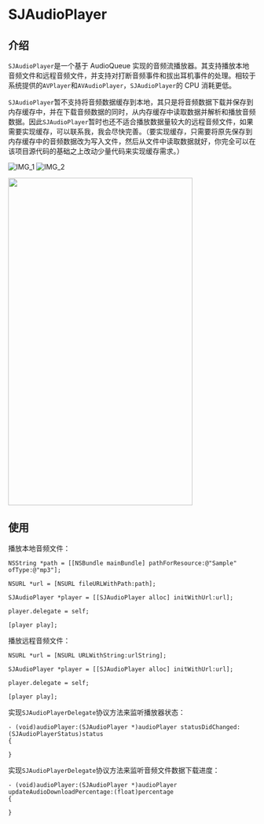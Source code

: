 # SJAudioPlayer


## 介绍

`SJAudioPlayer`是一个基于 AudioQueue 实现的音频流播放器。其支持播放本地音频文件和远程音频文件，并支持对打断音频事件和拔出耳机事件的处理。相较于系统提供的`AVPlayer`和`AVAudioPlayer`，`SJAudioPlayer`的 CPU 消耗更低。

`SJAudioPlayer`暂不支持将音频数据缓存到本地，其只是将音频数据下载并保存到内存缓存中，并在下载音频数据的同时，从内存缓存中读取数据并解析和播放音频数据。因此`SJAudioPlayer`暂时也还不适合播放数据量较大的远程音频文件，如果需要实现缓存，可以联系我，我会尽快完善。（要实现缓存，只需要将原先保存到内存缓存中的音频数据改为写入文件，然后从文件中读取数据就好，你完全可以在该项目源代码的基础之上改动少量代码来实现缓存需求。）

![IMG_1](https://github.com/zhangshijian/SJAudioPlayer/raw/master/Images/IMG_1.PNG)
![IMG_2](https://github.com/zhangshijian/SJAudioPlayer/raw/master/Images/IMG_2.PNG)

<img src="https://github.com/zhangshijian/SJAudioPlayer/raw/master/Images/IMG_1.PNG" width="375" height="667" />

## 使用

播放本地音频文件：
```
NSString *path = [[NSBundle mainBundle] pathForResource:@"Sample" ofType:@"mp3"];

NSURL *url = [NSURL fileURLWithPath:path];

SJAudioPlayer *player = [[SJAudioPlayer alloc] initWithUrl:url];

player.delegate = self;

[player play];
```

播放远程音频文件：
```
NSURL *url = [NSURL URLWithString:urlString];

SJAudioPlayer *player = [[SJAudioPlayer alloc] initWithUrl:url];

player.delegate = self;

[player play];
```

实现`SJAudioPlayerDelegate`协议方法来监听播放器状态：
```
- (void)audioPlayer:(SJAudioPlayer *)audioPlayer statusDidChanged:(SJAudioPlayerStatus)status
{

}
```

实现`SJAudioPlayerDelegate`协议方法来监听音频文件数据下载进度：
```
- (void)audioPlayer:(SJAudioPlayer *)audioPlayer updateAudioDownloadPercentage:(float)percentage
{

}
```
